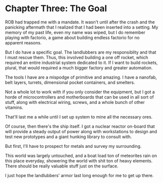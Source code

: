 # Chapter Three: The Goal

ROB had trapped me with a mandate. It wasn't until after the crash and the panicking aftermath that I realized that I had been inserted into a setting. My memory of my past life, even my name was wiped, but I do remember playing with factorio, a game about building endless factorio for no apparent reasons.

But I do have a specific goal. The landlubbers are my responsiblity and that I must rescue them. Thus, this involved building a one off rocket, which required an entire industrial system dedicated to it. If I want to build rockets, plural, that would required a much bigger factory and greater automation.

The tools I have are a mispodge of primitive and amazing. I have a nanofab, belt layers, turrets, dimensional pocket containers, and smelters.

Not a whole lot to work with if you only consider the equipment, but I got a horde of microcontrollers and motherboards that can be used in all sort of stuff, along with electrical wiring, screws, and a whole bunch of other vitamins.

That'll last me a while until I set up system to mine all the necessary ores.

Of course, then there's the ship itself. I got a nuclear reactor on-board that will provide a steady output of power along with workstations to design and test new prototypes and a giant hunking library to consult with.

But first, I'll have to prospect for metals and survey my surrounding.

This world was largely untouched, and a boat load ton of meteorites rain on this place everyday, showering the world with shit ton of heavy elements. There should be really valuable stuff just on the surface.

I just hope the landlubbers' armor last long enough for me to get up there.
